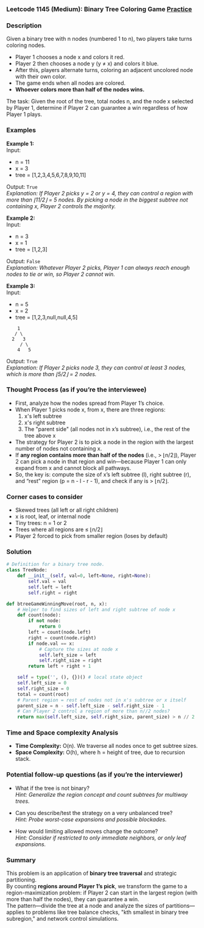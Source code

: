 ### Leetcode 1145 (Medium): Binary Tree Coloring Game [Practice](https://leetcode.com/problems/binary-tree-coloring-game)

### Description  
Given a binary tree with n nodes (numbered 1 to n), two players take turns coloring nodes.  
- Player 1 chooses a node x and colors it red.  
- Player 2 then chooses a node y (y ≠ x) and colors it blue.  
- After this, players alternate turns, coloring an adjacent uncolored node with their own color.  
- The game ends when all nodes are colored.  
- **Whoever colors more than half of the nodes wins.**  

The task: Given the root of the tree, total nodes n, and the node x selected by Player 1, determine if Player 2 can guarantee a win regardless of how Player 1 plays.

### Examples  

**Example 1:**  
Input:  
- n = 11  
- x = 3  
- tree = [1,2,3,4,5,6,7,8,9,10,11]  

Output: `True`  
*Explanation: If Player 2 picks y = 2 or y = 4, they can control a region with more than ⌊11/2⌋ = 5 nodes. By picking a node in the biggest subtree not containing x, Player 2 controls the majority.*

**Example 2:**  
Input:  
- n = 3  
- x = 1  
- tree = [1,2,3]  

Output: `False`  
*Explanation: Whatever Player 2 picks, Player 1 can always reach enough nodes to tie or win, so Player 2 cannot win.*

**Example 3:**  
Input:  
- n = 5  
- x = 2  
- tree = [1,2,3,null,null,4,5]  
```
    1
   / \
  2   3
     / \
    4   5
```
Output: `True`  
*Explanation: If Player 2 picks node 3, they can control at least 3 nodes, which is more than ⌊5/2⌋ = 2 nodes.*

### Thought Process (as if you’re the interviewee)  

- First, analyze how the nodes spread from Player 1’s choice.
- When Player 1 picks node x, from x, there are three regions:  
  1. x's left subtree  
  2. x's right subtree  
  3. The "parent side" (all nodes not in x’s subtree), i.e., the rest of the tree above x
- The strategy for Player 2 is to pick a node in the region with the largest number of nodes not containing x.  
- If **any region contains more than half of the nodes** (i.e., > ⌊n/2⌋), Player 2 can pick a node in that region and win—because Player 1 can only expand from x and cannot block all pathways.  
- So, the key is: compute the size of x’s left subtree (l), right subtree (r), and “rest” region (p = n - l - r - 1), and check if any is > ⌊n/2⌋.

### Corner cases to consider  
- Skewed trees (all left or all right children)
- x is root, leaf, or internal node
- Tiny trees: n = 1 or 2
- Trees where all regions are ≤ ⌊n/2⌋
- Player 2 forced to pick from smaller region (loses by default)

### Solution

```python
# Definition for a binary tree node.
class TreeNode:
    def __init__(self, val=0, left=None, right=None):
        self.val = val
        self.left = left
        self.right = right

def btreeGameWinningMove(root, n, x):
    # Helper to find sizes of left and right subtree of node x
    def count(node):
        if not node: 
            return 0
        left = count(node.left)
        right = count(node.right)
        if node.val == x:
            # Capture the sizes at node x
            self.left_size = left
            self.right_size = right
        return left + right + 1

    self = type('', (), {})() # local state object
    self.left_size = 0
    self.right_size = 0
    total = count(root)
    # Parent region = rest of nodes not in x's subtree or x itself
    parent_size = n - self.left_size - self.right_size - 1
    # Can Player 2 control a region of more than n//2 nodes?
    return max(self.left_size, self.right_size, parent_size) > n // 2
```

### Time and Space complexity Analysis  

- **Time Complexity:** O(n). We traverse all nodes once to get subtree sizes.
- **Space Complexity:** O(h), where h = height of tree, due to recursion stack.

### Potential follow-up questions (as if you’re the interviewer)  

- What if the tree is not binary?  
  *Hint: Generalize the region concept and count subtrees for multiway trees.*

- Can you describe/test the strategy on a very unbalanced tree?  
  *Hint: Probe worst-case expansions and possible blockades.*

- How would limiting allowed moves change the outcome?  
  *Hint: Consider if restricted to only immediate neighbors, or only leaf expansions.*

### Summary
This problem is an application of **binary tree traversal** and strategic partitioning.  
By counting **regions around Player 1’s pick**, we transform the game to a region-maximization problem: if Player 2 can start in the largest region (with more than half the nodes), they can guarantee a win.  
The pattern—divide the tree at a node and analyze the sizes of partitions—applies to problems like tree balance checks, "kth smallest in binary tree subregion," and network control simulations.